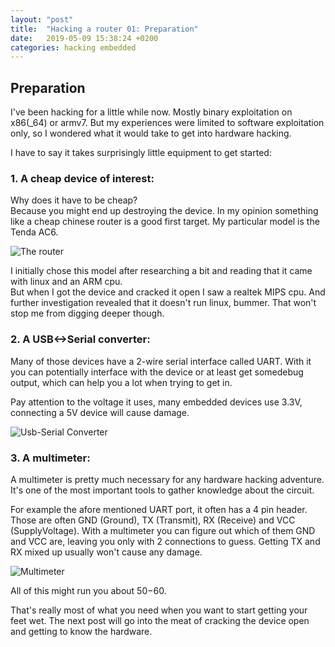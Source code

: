 ```yaml
---
layout: "post"
title:  "Hacking a router 01: Preparation"
date:   2019-05-09 15:38:24 +0200
categories: hacking embedded
---
```


## Preparation

I've been hacking for a little while now.
Mostly binary exploitation on x86(_64) or armv7.
But my experiences were limited to software exploitation only,
so I wondered what it would take to get into hardware hacking.

I have to say it takes surprisingly little equipment to get started:

### 1. A cheap device of interest:
Why does it have to be cheap?  
Because you might end up destroying the device. In my opinion something like a cheap chinese router is a good first target. My particular model is the Tenda AC6.  

![The router](/{{site.baseurl}}/assets/hackingARouter/01/router.jpg)
    
I initially chose this model after researching a bit 
and reading that it came with linux and an ARM cpu.  
But when I got the device and cracked it open I saw a realtek MIPS cpu.
And further investigation revealed that it doesn't run linux, bummer.
That won't stop me from digging deeper though.

### 2. A USB<->Serial converter:  
Many of those devices have a 2-wire serial interface called UART.
With it you can potentially interface with the device or at least get somedebug output,
which can help you a lot when trying to get in.
    
Pay attention to the voltage it uses, many embedded devices use 3.3V,
connecting a 5V device will cause damage.

![Usb-Serial Converter](/{{site.baseurl}}/assets/hackingARouter/01/usbSerial.jpg)

### 3. A multimeter:  
A multimeter is pretty much necessary for any hardware hacking adventure.
It's one of the most important tools to gather knowledge about the circuit.
    
For example the afore mentioned UART port, it often has a 4 pin header.
Those are often GND (Ground), TX (Transmit), RX (Receive) and VCC (SupplyVoltage).
With a multimeter you can figure out which of them GND and VCC are,
leaving you only with 2 connections to guess.
Getting TX and RX mixed up usually won't cause any damage.

![Multimeter](/{{site.baseurl}}/assets/hackingARouter/01/multimeter.jpg)

All of this might run you about $50-$60.

That's really most of what you need when you want to start getting your feet wet.
The next post will go into the meat of cracking the device open and getting to know the hardware.